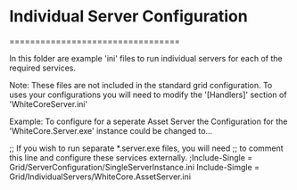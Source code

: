 # Individual Server Configuration
=================================

In this folder are example 'ini' files to run individual servers for each of the required services.

Note:  These files are not included in the standard grid configuration.
To uses your configurations you will need to modify the '[Handlers]' 
section of 'WhiteCoreServer.ini'

Example: To configure for a seperate Asset Server the Configuration for
the 'WhiteCore.Server.exe' instance could be changed to...

;; If you wish to run separate *.server.exe files, you will need
;; to comment this line and configure these services externally.
;Include-Single = Grid/ServerConfiguration/SingleServerInstance.ini
Include-Simgle = Grid/IndividualServers/WhiteCore.AssetServer.ini

